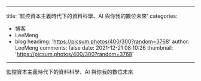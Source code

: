 
---
title: '監控資本主義時代下的資料科學、AI 與你我的數位未來'
categories: 
 - 博客
 - LeeMeng
 - blog
headimg: 'https://picsum.photos/400/300?random=3768'
author: LeeMeng
comments: false
date: 2021-12-21 08:10:26
thumbnail: 'https://picsum.photos/400/300?random=3768'
---

<div>   
監控資本主義時代下的資料科學、AI 與你我的數位未來  
</div>
            